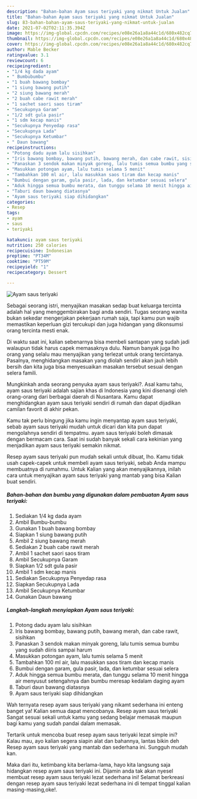 ```yaml
---
description: "Bahan-bahan Ayam saus teriyaki yang nikmat Untuk Jualan"
title: "Bahan-bahan Ayam saus teriyaki yang nikmat Untuk Jualan"
slug: 83-bahan-bahan-ayam-saus-teriyaki-yang-nikmat-untuk-jualan
date: 2021-07-02T02:11:35.394Z
image: https://img-global.cpcdn.com/recipes/e08e26a1a8a44c1d/680x482cq70/ayam-saus-teriyaki-foto-resep-utama.jpg
thumbnail: https://img-global.cpcdn.com/recipes/e08e26a1a8a44c1d/680x482cq70/ayam-saus-teriyaki-foto-resep-utama.jpg
cover: https://img-global.cpcdn.com/recipes/e08e26a1a8a44c1d/680x482cq70/ayam-saus-teriyaki-foto-resep-utama.jpg
author: Mable Becker
ratingvalue: 3.1
reviewcount: 6
recipeingredient:
- "1/4 kg dada ayam"
- " Bumbubumbu"
- "1 buah bawang bombay"
- "1 siung bawang putih"
- "2 siung bawang merah"
- "2 buah cabe rawit merah"
- "1 sachet saori saos tiram"
- "Secukupnya Garam"
- "1/2 sdt gula pasir"
- "1 sdm kecap manis"
- "Secukupnya Penyedap rasa"
- "Secukupnya Lada"
- "Secukupnya Ketumbar"
- " Daun bawang"
recipeinstructions:
- "Potong dadu ayam lalu sisihkan"
- "Iris bawang bombay, bawang putih, bawang merah, dan cabe rawit, sisihkan"
- "Panaskan 3 sendok makan minyak goreng, lalu tumis semua bumbu yang sudah diiris sampai harum"
- "Masukkan potongan ayam, lalu tumis selama 5 menit"
- "Tambahkan 100 ml air, lalu masukkan saos tiram dan kecap manis"
- "Bumbui dengan garam, gula pasir, lada, dan ketumbar sesuai selera"
- "Aduk hingga semua bumbu merata, dan tunggu selama 10 menit hingga air menyusut setengahnya dan bumbu meresap kedalam daging ayam"
- "Taburi daun bawang diatasnya"
- "Ayam saus teriyaki siap dihidangkan"
categories:
- Resep
tags:
- ayam
- saus
- teriyaki

katakunci: ayam saus teriyaki 
nutrition: 250 calories
recipecuisine: Indonesian
preptime: "PT34M"
cooktime: "PT59M"
recipeyield: "1"
recipecategory: Dessert

---
```



![Ayam saus teriyaki](https://img-global.cpcdn.com/recipes/e08e26a1a8a44c1d/680x482cq70/ayam-saus-teriyaki-foto-resep-utama.jpg)

Sebagai seorang istri, menyajikan masakan sedap buat keluarga tercinta adalah hal yang menggembirakan bagi anda sendiri. Tugas seorang  wanita bukan sekedar mengerjakan pekerjaan rumah saja, tapi kamu pun wajib memastikan keperluan gizi tercukupi dan juga hidangan yang dikonsumsi orang tercinta mesti enak.

Di waktu  saat ini, kalian sebenarnya bisa membeli santapan yang sudah jadi walaupun tidak harus capek memasaknya dulu. Namun banyak juga lho orang yang selalu mau menyajikan yang terlezat untuk orang tercintanya. Pasalnya, menghidangkan masakan yang diolah sendiri akan jauh lebih bersih dan kita juga bisa menyesuaikan masakan tersebut sesuai dengan selera famili. 



Mungkinkah anda seorang penyuka ayam saus teriyaki?. Asal kamu tahu, ayam saus teriyaki adalah sajian khas di Indonesia yang kini disenangi oleh orang-orang dari berbagai daerah di Nusantara. Kamu dapat menghidangkan ayam saus teriyaki sendiri di rumah dan dapat dijadikan camilan favorit di akhir pekan.

Kamu tak perlu bingung jika kamu ingin menyantap ayam saus teriyaki, sebab ayam saus teriyaki mudah untuk dicari dan kita pun dapat mengolahnya sendiri di tempatmu. ayam saus teriyaki boleh dimasak dengan bermacam cara. Saat ini sudah banyak sekali cara kekinian yang menjadikan ayam saus teriyaki semakin nikmat.

Resep ayam saus teriyaki pun mudah sekali untuk dibuat, lho. Kamu tidak usah capek-capek untuk membeli ayam saus teriyaki, sebab Anda mampu membuatnya di rumahmu. Untuk Kalian yang akan menyajikannya, inilah cara untuk menyajikan ayam saus teriyaki yang mantab yang bisa Kalian buat sendiri.

<!--inarticleads1-->

##### Bahan-bahan dan bumbu yang digunakan dalam pembuatan Ayam saus teriyaki:

1. Sediakan 1/4 kg dada ayam
1. Ambil  Bumbu-bumbu
1. Gunakan 1 buah bawang bombay
1. Siapkan 1 siung bawang putih
1. Ambil 2 siung bawang merah
1. Sediakan 2 buah cabe rawit merah
1. Ambil 1 sachet saori saos tiram
1. Ambil Secukupnya Garam
1. Siapkan 1/2 sdt gula pasir
1. Ambil 1 sdm kecap manis
1. Sediakan Secukupnya Penyedap rasa
1. Siapkan Secukupnya Lada
1. Ambil Secukupnya Ketumbar
1. Gunakan  Daun bawang




<!--inarticleads2-->

##### Langkah-langkah menyiapkan Ayam saus teriyaki:

1. Potong dadu ayam lalu sisihkan
1. Iris bawang bombay, bawang putih, bawang merah, dan cabe rawit, sisihkan
1. Panaskan 3 sendok makan minyak goreng, lalu tumis semua bumbu yang sudah diiris sampai harum
1. Masukkan potongan ayam, lalu tumis selama 5 menit
1. Tambahkan 100 ml air, lalu masukkan saos tiram dan kecap manis
1. Bumbui dengan garam, gula pasir, lada, dan ketumbar sesuai selera
1. Aduk hingga semua bumbu merata, dan tunggu selama 10 menit hingga air menyusut setengahnya dan bumbu meresap kedalam daging ayam
1. Taburi daun bawang diatasnya
1. Ayam saus teriyaki siap dihidangkan




Wah ternyata resep ayam saus teriyaki yang nikamt sederhana ini enteng banget ya! Kalian semua dapat mencobanya. Resep ayam saus teriyaki Sangat sesuai sekali untuk kamu yang sedang belajar memasak maupun bagi kamu yang sudah pandai dalam memasak.

Tertarik untuk mencoba buat resep ayam saus teriyaki lezat simple ini? Kalau mau, ayo kalian segera siapin alat dan bahannya, lantas bikin deh Resep ayam saus teriyaki yang mantab dan sederhana ini. Sungguh mudah kan. 

Maka dari itu, ketimbang kita berlama-lama, hayo kita langsung saja hidangkan resep ayam saus teriyaki ini. Dijamin anda tak akan nyesel membuat resep ayam saus teriyaki lezat sederhana ini! Selamat berkreasi dengan resep ayam saus teriyaki lezat sederhana ini di tempat tinggal kalian masing-masing,oke!.

